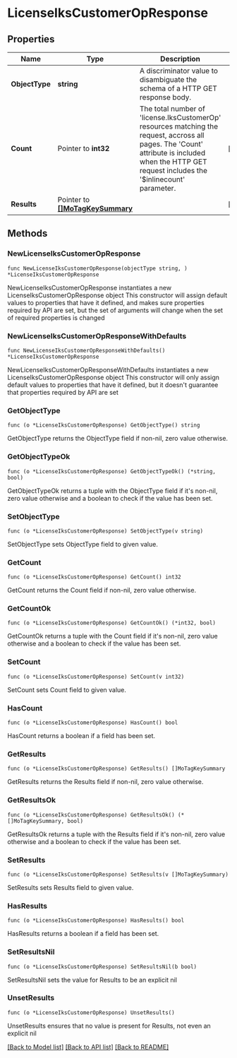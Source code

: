 # LicenseIksCustomerOpResponse

## Properties

Name | Type | Description | Notes
------------ | ------------- | ------------- | -------------
**ObjectType** | **string** | A discriminator value to disambiguate the schema of a HTTP GET response body. | 
**Count** | Pointer to **int32** | The total number of &#39;license.IksCustomerOp&#39; resources matching the request, accross all pages. The &#39;Count&#39; attribute is included when the HTTP GET request includes the &#39;$inlinecount&#39; parameter. | [optional] 
**Results** | Pointer to [**[]MoTagKeySummary**](MoTagKeySummary.md) |  | [optional] 

## Methods

### NewLicenseIksCustomerOpResponse

`func NewLicenseIksCustomerOpResponse(objectType string, ) *LicenseIksCustomerOpResponse`

NewLicenseIksCustomerOpResponse instantiates a new LicenseIksCustomerOpResponse object
This constructor will assign default values to properties that have it defined,
and makes sure properties required by API are set, but the set of arguments
will change when the set of required properties is changed

### NewLicenseIksCustomerOpResponseWithDefaults

`func NewLicenseIksCustomerOpResponseWithDefaults() *LicenseIksCustomerOpResponse`

NewLicenseIksCustomerOpResponseWithDefaults instantiates a new LicenseIksCustomerOpResponse object
This constructor will only assign default values to properties that have it defined,
but it doesn't guarantee that properties required by API are set

### GetObjectType

`func (o *LicenseIksCustomerOpResponse) GetObjectType() string`

GetObjectType returns the ObjectType field if non-nil, zero value otherwise.

### GetObjectTypeOk

`func (o *LicenseIksCustomerOpResponse) GetObjectTypeOk() (*string, bool)`

GetObjectTypeOk returns a tuple with the ObjectType field if it's non-nil, zero value otherwise
and a boolean to check if the value has been set.

### SetObjectType

`func (o *LicenseIksCustomerOpResponse) SetObjectType(v string)`

SetObjectType sets ObjectType field to given value.


### GetCount

`func (o *LicenseIksCustomerOpResponse) GetCount() int32`

GetCount returns the Count field if non-nil, zero value otherwise.

### GetCountOk

`func (o *LicenseIksCustomerOpResponse) GetCountOk() (*int32, bool)`

GetCountOk returns a tuple with the Count field if it's non-nil, zero value otherwise
and a boolean to check if the value has been set.

### SetCount

`func (o *LicenseIksCustomerOpResponse) SetCount(v int32)`

SetCount sets Count field to given value.

### HasCount

`func (o *LicenseIksCustomerOpResponse) HasCount() bool`

HasCount returns a boolean if a field has been set.

### GetResults

`func (o *LicenseIksCustomerOpResponse) GetResults() []MoTagKeySummary`

GetResults returns the Results field if non-nil, zero value otherwise.

### GetResultsOk

`func (o *LicenseIksCustomerOpResponse) GetResultsOk() (*[]MoTagKeySummary, bool)`

GetResultsOk returns a tuple with the Results field if it's non-nil, zero value otherwise
and a boolean to check if the value has been set.

### SetResults

`func (o *LicenseIksCustomerOpResponse) SetResults(v []MoTagKeySummary)`

SetResults sets Results field to given value.

### HasResults

`func (o *LicenseIksCustomerOpResponse) HasResults() bool`

HasResults returns a boolean if a field has been set.

### SetResultsNil

`func (o *LicenseIksCustomerOpResponse) SetResultsNil(b bool)`

 SetResultsNil sets the value for Results to be an explicit nil

### UnsetResults
`func (o *LicenseIksCustomerOpResponse) UnsetResults()`

UnsetResults ensures that no value is present for Results, not even an explicit nil

[[Back to Model list]](../README.md#documentation-for-models) [[Back to API list]](../README.md#documentation-for-api-endpoints) [[Back to README]](../README.md)


